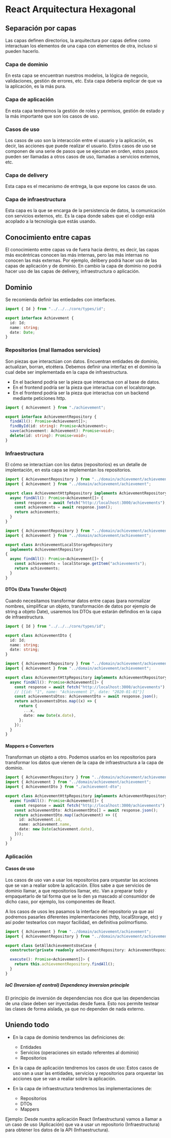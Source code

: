 # React Arquitectura Hexagonal

## Separación por capas

Las capas definen directorios, la arquitectura por capas define como interactuan los elementos de una capa con elementos de otra, incluso si pueden hacerlo.

### Capa de dominio

En esta capa se encuentran nuestros modelos, la lógica de negocio, validaciones, gestión de errores, etc. Esta capa debería explicar de que va la aplicación, es la más pura.

### Capa de aplicación

En esta capa tendremos la gestión de roles y permisos, gestión de estado y la más importante que son los casos de uso.

### Casos de uso

Los casos de uso son la interacción entre el usuario y la aplicación, es decir, las acciones que puede realizar el usuario. Estos casos de uso se componen de una serie de pasos que se ejecutan en orden, estos pasos pueden ser llamadas a otros casos de uso, llamadas a servicios externos, etc.

### Capa de delivery

Esta capa es el mecanismo de entrega, la que expone los casos de uso.

### Capa de infraestructura

Esta capa es la que se encarga de la persistencia de datos, la comunicación con servicios externos, etc. Es la capa donde sabes que el código está acoplado a la tecnología que estás usando.

## Conocimiento entre capas

El conocimiento entre capas va de fuera hacia dentro, es decir, las capas más excéntricas conocen las más internas, pero las más internas no conocen las más externas. Por ejemplo, delibery podrá hacer uso de las capas de aplicación y de dominio. En cambio la capa de dominio no podrá hacer uso de las capas de delivery, infraestructura o aplicación.

## Dominio

Se recomienda definir las entiedades con interfaces.

```typescript
import { Id } from "../../../core/types/id";

export interface Achievement {
  id: Id;
  name: string;
  date: Date;
}
```

### Repositorios (mal llamados servicios)

Son piezas que interactúan con datos. Encuentran entidades de dominio, actualizan, borran, etcétera. Debemos definir una interfaz en el dominio la cual debe ser implementada en la capa de infraestructura.

- En el backend podría ser la pieza que interactua con al base de datos.
- En el frontend podría ser la pieza que interactua con el localstorage.
- En el frontend podría ser la pieza que interactua con un backend mediante peticiones http.

```typescript
import { Achievement } from "./achievement";

export interface AchievementRepository {
  findAll(): Promise<Achievement[]>;
  findById(id: string): Promise<Achievement>;
  save(achievement: Achievement): Promise<void>;
  delete(id: string): Promise<void>;
}
```

### Infraestructura

El cómo se interactúan con los datos (repositorios) es un detalle de implentación, en esta capa se implementan los repositorios.

```typescript
import { AchievementRepository } from "../domain/achievement/achievement-repository";
import { Achievement } from "../domain/achievement/achievement";

export class AchievementHttpRepository implements AchievementRepository {
  async findAll(): Promise<Achievement[]> {
    const response = await fetch("http://localhost:3000/achievements");
    const achievements = await response.json();
    return achievements;
  }
}
```

```typescript
import { AchievementRepository } from "../domain/achievement/achievement-repository";
import { Achievement } from "../domain/achievement/achievement";

export class ArchievementLocalStorageRepository
  implements AchievementRepository
{
  async findAll(): Promise<Achievement[]> {
    const achievements = localStorage.getItem("achievements");
    return achievements;
  }
}
```

#### DTOs (Data Transfer Object)

Cuando necesitamos transformar datos entre capas (para normalizar nombres, simplificar un objeto, transformación de datos por ejemplo de string a objeto Date), usaremos los DTOs que estarán defindios en la capa de infraestructura.

```typescript
import { Id } from "../../../core/types/id";

export class AchievementDto {
  id: Id;
  name: string;
  date: string;
}
```

```typescript
import { AchievementRepository } from "../domain/achievement/achievement-repository";
import { Achievement } from "../domain/achievement/achievement";

export class AchievementHttpRepository implements AchievementRepository {
  async findAll(): Promise<Achievement[]> {
    const response = await fetch("http://localhost:3000/achievements");
    // [{id: "1", name: "Achievement 1", date: "2020-01-01"}]
    const achievementsDtos: AchievementDto = await response.json();
    return achievementsDtos.map((x) => {
      return {
        ...x,
        date: new Date(x.date),
      };
    });
  }
}
```

#### Mappers o Converters

Transforman un objeto a otro. Podemos usarlos en los repositorios para transformar los datos que vienen de la capa de infraestructura a la capa de dominio.

```typescript
import { AchievementRepository } from "../domain/achievement/achievement-repository";
import { Achievement } from "../domain/achievement/achievement";
import { AchievementDto } from "./achievement-dto";

export class AchievementHttpRepository implements AchievementRepository {
  async findAll(): Promise<Achievement[]> {
    const response = await fetch("http://localhost:3000/achievements");
    const achievementDto: AchievementDto[] = await response.json();
    return achievementDto.map((achievement) => ({
      id: achievement.id,
      name: achievement.name,
      date: new Date(achievement.date),
    }));
  }
}
```

### Aplicación

#### Casos de uso

Los casos de uso van a usar los repositorios para orquestar las acciones que se van a realiar sobre la aplicación. Ellos sabe a que servicios de dominio llamar, a que repositorios llamar, etc. Van a preparar todo y empaquetarlo de tal forma que se lo den ya mascado al consumidor de dicho caso, por ejemplo, los componentes de React.

A los casos de usos les pasamos la interface del repositorio ya que así podremos pasarles diferentes implementaciones (http, localStorage, etc) y así poder testearlos con mayor facilidad, en definitiva polimorfismo.

```typescript
import { Achievement } from "../domain/achievement/achievement";
import { AchievementRepository } from "../domain/achievement/achievement-repository";

export class GetAllAchievementsUseCase {
  constructor(private readonly achievementRepository: AchievementRepository) {}

  execute(): Promise<Achievement[]> {
    return this.achievementRepository.findAll();
  }
}
```

##### IoC (Inversion of control) Dependency inversion principle

El principio de inversión de dependencias nos dice que las dependencias de una clase deben ser inyectadas desde fuera. Esto nos permite testear las clases de forma aislada, ya que no dependen de nada externo.

## Uniendo todo

- En la capa de dominio tendremos las definiciones de:

  - Entidades
  - Servicios (operaciones sin estado referentes al dominio)
  - Repositorios

- En la capa de aplicación tendremos los casos de uso: Estos casos de uso van a usar las entidades, servicios y repositorios para orquestar las acciones que se van a realiar sobre la aplicación.

- En la capa de infraestructura tendremos las implementaciones de:

  - Repositorios
  - DTOs
  - Mappers

Ejemplo: Desde nuestra aplicación React (Infaestructura) vamos a llamar a un caso de uso (Aplicación) que va a usar un repositorio (Infraestructura) para obtener los datos de la API (Infraestructura).
